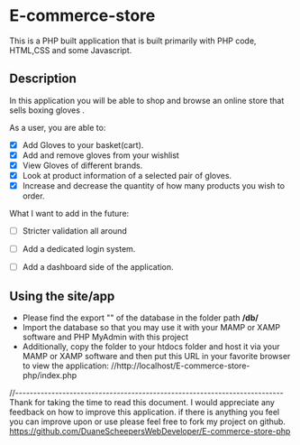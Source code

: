 # E-commerce-store
This is a PHP built application that is built primarily with PHP code, HTML,CSS and some Javascript.

 
## Description

In this application you will be able to shop and browse an online store that sells boxing gloves .

As a user, you are able to:

- [x] Add Gloves to your basket(cart).
- [x] Add and remove gloves from your wishlist
- [x] View Gloves of different brands.
- [x] Look at product information of a selected pair of gloves.
- [x] Increase and decrease the quantity of how many products you wish to order.

What I want to add in the future:
- [ ] Stricter validation all around
- [ ] Add a dedicated login system.
- [ ] Add a dashboard side of the application.



## Using the site/app

- Please find the export "" of the database in the folder path **/db/**
- Import the database so that you may use it with your MAMP or XAMP software and PHP MyAdmin with this project
- Additionally, copy the folder to your htdocs folder and host it via your MAMP or XAMP software and then put this URL in your favorite browser to view the application:
//http://localhost/E-commerce-store-php/index.php

//--------------------------------------------------------------------------
Thank for taking the time to read this document. I would appreciate any feedback on how to improve this application. if there is anything you feel you can improve upon or use please feel free to fork my project on github.
https://github.com/DuaneScheepersWebDeveloper/E-commerce-store-php